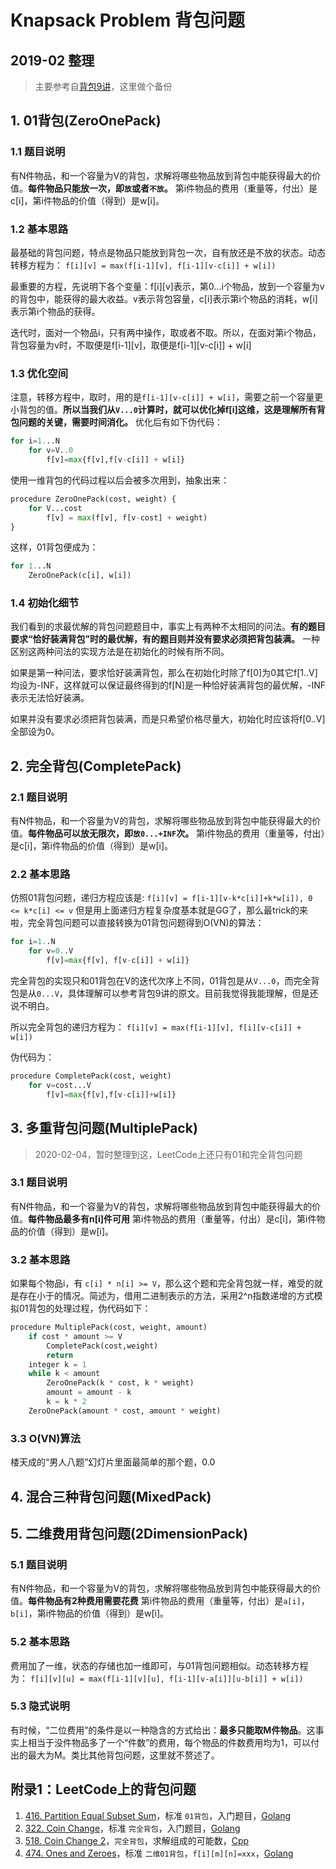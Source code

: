 # Knapsack Problem 背包问题

## 2019-02 整理

> 主要参考自[背包9讲](https://www.kancloud.cn/kancloud/pack/70124)，这里做个备份

## 1. 01背包(ZeroOnePack)

### 1.1 题目说明

有N件物品，和一个容量为V的背包，求解将哪些物品放到背包中能获得最大的价值。**每件物品只能放一次，即`放`或者`不放`。** 第i件物品的费用（重量等，付出）是c[i]，第i件物品的价值（得到）是w[i]。

### 1.2 基本思路

最基础的背包问题，特点是物品只能放到背包一次，自有放还是不放的状态。动态转移方程为：
`f[i][v] = max(f[i-1][v], f[i-1][v-c[i]] + w[i])`

最重要的方程，先说明下各个变量：f[i][v]表示，第0...i个物品，放到一个容量为v的背包中，能获得的最大收益。v表示背包容量，c[i]表示第i个物品的消耗，w[i]表示第i个物品的获得。

迭代时，面对一个物品i，只有两中操作，取或者不取。所以，在面对第i个物品，背包容量为v时，不取便是f[i-1][v]，取便是f[i-1][v-c[i]] + w[i]

### 1.3 优化空间

注意，转移方程中，取时，用的是`f[i-1][v-c[i]] + w[i]`，需要之前一个容量更小背包的值。**所以当我们从`V...0`计算时，就可以优化掉f[i]这维，这是理解所有背包问题的关键，需要时间消化。** 优化后有如下伪代码：

```python
for i=1...N
    for v=V..0
        f[v]=max{f[v],f[v-c[i]] + w[i]}
```

使用一维背包的代码过程以后会被多次用到，抽象出来：

```python
procedure ZeroOnePack(cost, weight) {
    for V...cost
        f[v] = max(f[v], f[v-cost] + weight)
}
```

这样，01背包便成为：

```python
for 1...N
    ZeroOnePack(c[i], w[i])
```

### 1.4 初始化细节

我们看到的求最优解的背包问题题目中，事实上有两种不太相同的问法。**有的题目要求“恰好装满背包”时的最优解，有的题目则并没有要求必须把背包装满。** 一种区别这两种问法的实现方法是在初始化的时候有所不同。

如果是第一种问法，要求恰好装满背包，那么在初始化时除了f[0]为0其它f[1..V]均设为-INF，这样就可以保证最终得到的f[N]是一种恰好装满背包的最优解，-INF表示无法恰好装满。

如果并没有要求必须把背包装满，而是只希望价格尽量大，初始化时应该将f[0..V]全部设为0。

## 2. 完全背包(CompletePack)

### 2.1 题目说明

有N件物品，和一个容量为V的背包，求解将哪些物品放到背包中能获得最大的价值。**每件物品可以放无限次，即`放0...+INF`次。** 第i件物品的费用（重量等，付出）是c[i]，第i件物品的价值（得到）是w[i]。

### 2.2 基本思路

仿照01背包问题，递归方程应该是:
`f[i][v] = f[i-1][v-k*c[i]]+k*w[i]), 0 <= k*c[i] <= v`
但是用上面递归方程复杂度基本就是GG了，那么最trick的来啦，完全背包问题可以直接转换为01背包问题得到O(VN)的算法：

```python
for i=1..N
    for v=0..V
        f[v]=max{f[v], f[v-c[i]] + w[i]}
```

完全背包的实现只和01背包在V的迭代次序上不同，01背包是从`V...0`，而完全背包是从`0...V`，具体理解可以参考背包9讲的原文。目前我觉得我能理解，但是还说不明白。

所以完全背包的递归方程为：
`f[i][v] = max(f[i-1][v], f[i][v-c[i]] + w[i])`

伪代码为：
```python
procedure CompletePack(cost, weight)
    for v=cost...V
        f[v]=max{f[v],f[v-c[i]]+w[i]}
```

## 3. 多重背包问题(MultiplePack)

> 2020-02-04，暂时整理到这，LeetCode上还只有01和完全背包问题

### 3.1 题目说明

有N件物品，和一个容量为V的背包，求解将哪些物品放到背包中能获得最大的价值。**每件物品最多有n[i]件可用** 第i件物品的费用（重量等，付出）是c[i]，第i件物品的价值（得到）是w[i]。

### 3.2 基本思路

如果每个物品i，有 `c[i] * n[i] >= V`，那么这个题和完全背包就一样，难受的就是存在小于的情况。简述为，借用二进制表示的方法，采用2^n指数递增的方式模拟01背包的处理过程，伪代码如下：

```python
procedure MultiplePack(cost, weight, amount)
    if cost * amount >= V
        CompletePack(cost,weight)
        return
    integer k = 1
    while k < amount
        ZeroOnePack(k * cost, k * weight)
        amount = amount - k
        k = k * 2
    ZeroOnePack(amount * cost, amount * weight)
```

### 3.3 O(VN)算法

楼天成的“男人八题”幻灯片里面最简单的那个题，0.0

## 4. 混合三种背包问题(MixedPack)

## 5. 二维费用背包问题(2DimensionPack)

### 5.1 题目说明

有N件物品，和一个容量为V的背包，求解将哪些物品放到背包中能获得最大的价值。**每件物品有2种费用需要花费** 第i件物品的费用（重量等，付出）是`a[i]`，`b[i]`，第i件物品的价值（得到）是w[i]。

### 5.2 基本思路

费用加了一维，状态的存储也加一维即可，与01背包问题相似。动态转移方程为：
`f[i][v][u] = max(f[i-1][v][u], f[i-1][v-a[i]][u-b[i]] + w[i])`

### 5.3 隐式说明

有时候，“二位费用”的条件是以一种隐含的方式给出：**最多只能取M件物品**。这事实上相当于没件物品多了一个“件数”的费用，每个物品的件数费用均为1，可以付出的最大为M。类比其他背包问题，这里就不赘述了。

## 附录1：LeetCode上的背包问题

1. [416. Partition Equal Subset Sum](https://leetcode.com/problems/partition-equal-subset-sum/)，标准 `01背包`，入门题目，[Golang](https://github.com/xfmeng17/leetcode/blob/master/golang/0416.go)
2. [322. Coin Change](https://leetcode.com/problems/coin-change/)，标准 `完全背包`，入门题目，[Golang](https://github.com/xfmeng17/leetcode/blob/master/golang/0322.go)
3. [518. Coin Change 2](https://leetcode.com/problems/coin-change-2/)，`完全背包`，求解组成的可能数，[Cpp](https://github.com/xfmeng17/leetcode/blob/master/Cpp/0518.go)
4. [474. Ones and Zeroes](https://leetcode.com/problems/ones-and-zeroes/)，标准 `二维01背包`，`f[i][m][n]=xxx`，[Golang](https://github.com/xfmeng17/leetcode/blob/master/Golang/0474.go)